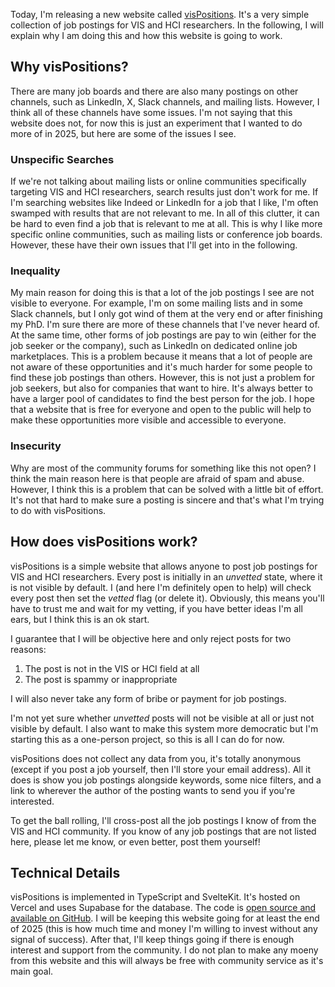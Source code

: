 Today, I'm releasing a new website called [visPositions](https://vispositions.com). It's a very simple collection of job postings for VIS and HCI researchers. In the following, I will explain why I am doing this and how this website is going to work.

## Why visPositions?

There are many job boards and there are also many postings on other channels, such as LinkedIn, X, Slack channels, and mailing lists. However, I think all of these channels have some issues. I'm not saying that this website does not, for now this is just an experiment that I wanted to do more of in 2025, but here are some of the issues I see.

### Unspecific Searches

If we're not talking about mailing lists or online communities specifically targeting VIS and HCI researchers, search results just don't work for me. If I'm searching websites like Indeed or LinkedIn for a job that I like, I'm often swamped with results that are not relevant to me. In all of this clutter, it can be hard to even find a job that is relevant to me at all. This is why I like more specific online communities, such as mailing lists or conference job boards. However, these have their own issues that I'll get into in the following.

### Inequality

My main reason for doing this is that a lot of the job postings I see are not visible to everyone. For example, I'm on some mailing lists and in some Slack channels, but I only got wind of them at the very end or after finishing my PhD. I'm sure there are more of these channels that I've never heard of. At the same time, other forms of job postings are pay to win (either for the job seeker or the company), such as LinkedIn on dedicated online job marketplaces. This is a problem because it means that a lot of people are not aware of these opportunities and it's much harder for some people to find these job postings than others. However, this is not just a problem for job seekers, but also for companies that want to hire. It's always better to have a larger pool of candidates to find the best person for the job. I hope that a website that is free for everyone and open to the public will help to make these opportunities more visible and accessible to everyone.

### Insecurity

Why are most of the community forums for something like this not open? I think the main reason here is that people are afraid of spam and abuse. However, I think this is a problem that can be solved with a little bit of effort. It's not that hard to make sure a posting is sincere and that's what I'm trying to do with visPositions.

## How does visPositions work?

visPositions is a simple website that allows anyone to post job postings for VIS and HCI researchers. Every post is initially in an _unvetted_ state, where it is not visible by default. I (and here I'm definitely open to help) will check every post then set the _vetted_ flag (or delete it). Obviously, this means you'll have to trust me and wait for my vetting, if you have better ideas I'm all ears, but I think this is an ok start.

I guarantee that I will be objective here and only reject posts for two reasons:

1. The post is not in the VIS or HCI field at all
2. The post is spammy or inappropriate

I will also never take any form of bribe or payment for job postings.

I'm not yet sure whether _unvetted_ posts will not be visible at all or just not visible by default. I also want to make this system more democratic but I'm starting this as a one-person project, so this is all I can do for now.

visPositions does not collect any data from you, it's totally anonymous (except if you post a job yourself, then I'll store your email address). All it does is show you job postings alongside keywords, some nice filters, and a link to wherever the author of the posting wants to send you if you're interested.

To get the ball rolling, I'll cross-post all the job postings I know of from the VIS and HCI community. If you know of any job postings that are not listed here, please let me know, or even better, post them yourself!

## Technical Details

visPositions is implemented in TypeScript and SvelteKit. It's hosted on Vercel and uses Supabase for the database. The code is [open source and available on GitHub](https://github.com/Sparkier/vispositions). I will be keeping this website going for at least the end of 2025 (this is how much time and money I'm willing to invest without any signal of success). After that, I'll keep things going if there is enough interest and support from the community. I do not plan to make any moeny from this website and this will always be free with community service as it's main goal.
